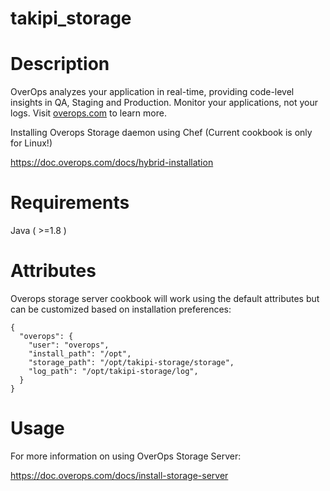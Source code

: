 # takipi_storage

Description
===========
OverOps analyzes your application in real-time, providing code-level insights in QA, Staging and Production. Monitor your applications, not your logs. Visit [overops.com](https://www.overops.com/) to learn more.

Installing Overops Storage daemon using Chef (Current cookbook is only for Linux!)

https://doc.overops.com/docs/hybrid-installation 

Requirements
============
Java ( >=1.8 )

Attributes
==========

Overops storage server cookbook will work using the default attributes but can be customized based on installation preferences:
```
{
  "overops": {
    "user": "overops",
    "install_path": "/opt",
    "storage_path": "/opt/takipi-storage/storage",
    "log_path": "/opt/takipi-storage/log",
  }
}
```

Usage
=====
For more information on using OverOps Storage Server: 

https://doc.overops.com/docs/install-storage-server